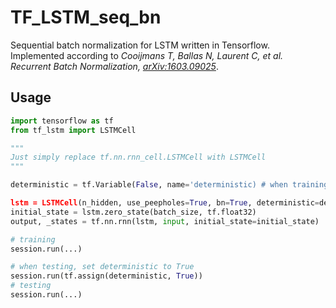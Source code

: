 # TF_LSTM_seq_bn

Sequential batch normalization for LSTM written in Tensorflow. Implemented
            according to *Cooijmans T, Ballas N, Laurent C, et al. Recurrent Batch Normalization, [arXiv:1603.09025](https://arxiv.org/pdf/1603.09025v4.pdf)*.

## Usage

```Python
import tensorflow as tf
from tf_lstm import LSTMCell

"""
Just simply replace tf.nn.rnn_cell.LSTMCell with LSTMCell
"""

deterministic = tf.Variable(False, name='deterministic) # when training, set to False; when testing, set to True

lstm = LSTMCell(n_hidden, use_peepholes=True, bn=True, deterministic=deterministic)
initial_state = lstm.zero_state(batch_size, tf.float32)
output, _states = tf.nn.rnn(lstm, input, initial_state=initial_state)

# training
session.run(...)

# when testing, set deterministic to True
session.run(tf.assign(deterministic, True))
# testing
session.run(...)
```

